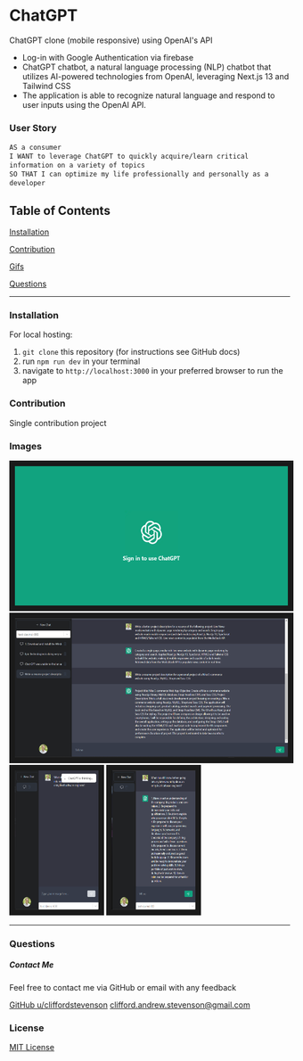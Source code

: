 # ChatGPT

ChatGPT clone (mobile responsive) using OpenAI's API

- Log-in with Google Authentication via firebase 
-  ChatGPT chatbot, a natural language processing (NLP) chatbot that utilizes AI-powered technologies from
OpenAI, leveraging Next.js 13 and Tailwind CSS
- The application is able to recognize natural language and respond to user inputs using the OpenAI API.

### User Story
```
AS a consumer
I WANT to leverage ChatGPT to quickly acquire/learn critical information on a variety of topics
SO THAT I can optimize my life professionally and personally as a developer
```

## Table of Contents

[Installation](#installation)

[Contribution](#contribution)

[Gifs](#gifs)

[Questions](#questions)

----

<a name="installation"></a>
### Installation

For local hosting:

1. `git clone` this repository (for instructions see GitHub docs)
2. run `npm run dev` in your terminal
3. navigate to `http://localhost:3000` in your preferred browser to run the app

<a name="contribution"></a>
### Contribution

Single contribution project 


### Images


<img src="ChatGPT Homepage.png" alt="watch video" width=490 height=250 border=10 />
<img src="DesktopView.png" alt="watch video" width=490 height=250 border=10 />
<img src="MobileView.png" alt="watch video" width=150 height=250 border=10 />
<img src="MobileView2.png" alt="watch video" width=150 height=250 border=10 />

----

<a name="questions"></a>
### Questions
##### Contact Me

Feel free to contact me via GitHub or email with any feedback 

[GitHub u/cliffordstevenson](https://github.com/cliffordstevenson)
clifford.andrew.stevenson@gmail.com

### License 

[MIT License](LICENSE)
